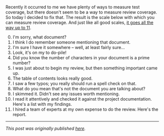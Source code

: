 <!--
.. title: Measuring review coverage
.. slug: measuring-review-coverage
.. date: 2012-09-13 19:39:57 UTC+02:00
.. tags: reviews, measurements, coverage
.. category: reviewing
.. link: 
.. description:
.. type: text
-->

Recently it occurred to me we have plenty of ways to measure test coverage, but there doesn't seem to be a way to measure review coverage. So today I decided to fix that. The result is the scale below with which you can measure review coverage. And just like all good scales, [it goes all the way up to 11](http://www.youtube.com/watch?v=XuzpsO4ErOQ).

0) I'm sorry, what document?  
1) I think I do remember someone mentioning that document.  
2) I'm sure I have it somewhere – well, at least fairly sure...  
3) Look, it's on my to do-pile!<!-- TEASER_END -->  
4) Did you know the number of characters in your document is a prime number?  
5) I was just about to begin my review, but then something important came up.  
6) The table of contents looks really good.  
7) I saw a few typos; you really should run a spell check on that.  
8) What do you mean that's not the document you are talking about?  
9) I skimmed it. Didn't see any issues worth mentioning.  
10) I read it attentively and checked it against the project documentation. Here's a list with my findings.  
11) I hired a team of experts at my own expense to do the review. Here's the report.  

---

*This post was originally published [here](https://testingcurve.wordpress.com/2012/09/13/measuring-review-coverage/).*
